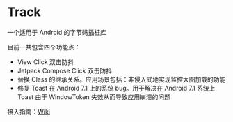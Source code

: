 # Track

一个适用于 Android 的字节码插桩库

目前一共包含四个功能点：

- View Click 双击防抖
- Jetpack Compose Click 双击防抖
- 替换 Class 的继承关系。应用场景包括：非侵入式地实现监控大图加载的功能
- 修复 Toast 在 Android 7.1 上的系统 bug。用于解决在 Android 7.1 系统上 Toast 由于 WindowToken
  失效从而导致应用崩溃的问题

接入指南：[Wiki](https://github.com/leavesCZY/Track/wiki)